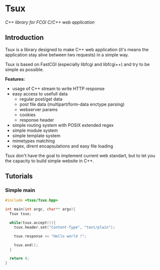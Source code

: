 Tsux
====
*C++ library for FCGI C/C++ web application*

## Introduction
Tsux is a library designed to make C++ web application (it's means the application stay alive between two requests) in a simple way.

Tsux is based on FastCGI (especially libfcgi and libfcgi++) and try to be simple as possible.

**Features:**
* usage of C++ stream to write HTTP response
* easy access to usefull data
  * regular post/get data
  * post file data (multipart/form-data enctype parsing)
  * webserver params
  * cookies
  * response header
* simple routing system with POSIX extended regex
* simple module system
* simple template system
* mimetypes matching
* regex, dirent encapsulations and easy file loading

Tsux don't have the goal to implement current web standart, but to let you the capacity to build simple website in C++.

## Tutorials
### Simple main
```cpp
#include <tsux/Tsux.hpp>

int main(int argc, char** argv){
  Tsux tsux;

  while(tsux.accept()){
    tsux.header.set("Content-Type", "text/plain");

    tsux.response << "Hello world !";

    tsux.end();
  }

  return 0;
}
```
